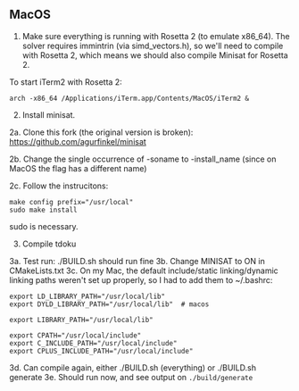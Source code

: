 
## MacOS

1. Make sure everything is running with Rosetta 2 (to emulate x86_64). 
The solver requires immintrin (via simd_vectors.h), so we'll need to compile
with Rosetta 2, which means we should also compile Minisat for Rosetta 2.

To start iTerm2 with Rosetta 2:

```
arch -x86_64 /Applications/iTerm.app/Contents/MacOS/iTerm2 &
```

2. Install minisat.

2a. Clone this fork (the original version is broken): https://github.com/agurfinkel/minisat

2b. Change the single occurrence of -soname to -install_name (since on MacOS the
flag has a different name)

2c. Follow the instrucitons:

```
make config prefix="/usr/local"
sudo make install
```

sudo is necessary.

3. Compile tdoku

3a. Test run: ./BUILD.sh should run fine
3b. Change MINISAT to ON in CMakeLists.txt
3c. On my Mac, the default include/static linking/dynamic linking paths weren't
set up properly, so I had to add them to ~/.bashrc:

```
export LD_LIBRARY_PATH="/usr/local/lib"
export DYLD_LIBRARY_PATH="/usr/local/lib"  # macos

export LIBRARY_PATH="/usr/local/lib"

export CPATH="/usr/local/include"
export C_INCLUDE_PATH="/usr/local/include"
export CPLUS_INCLUDE_PATH="/usr/local/include"
```

3d. Can compile again, either ./BUILD.sh (everything) or ./BUILD.sh generate
3e. Should run now, and see output on `./build/generate`

